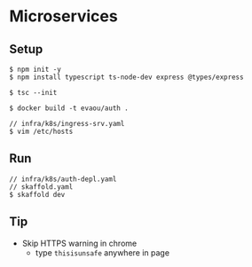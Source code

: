 # Microservices

## Setup

    $ npm init -y
    $ npm install typescript ts-node-dev express @types/express

    $ tsc --init

    $ docker build -t evaou/auth .

    // infra/k8s/ingress-srv.yaml
    $ vim /etc/hosts

## Run

    // infra/k8s/auth-depl.yaml
    // skaffold.yaml
    $ skaffold dev

## Tip

- Skip HTTPS warning in chrome
    - type ```thisisunsafe``` anywhere in page

